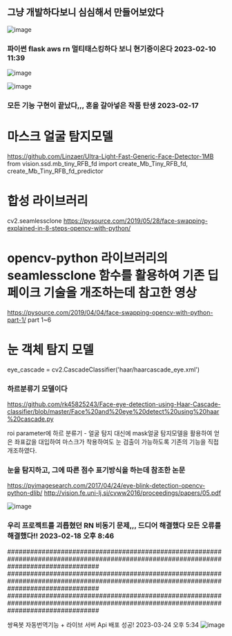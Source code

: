 ## 그냥 개발하다보니 심심해서 만들어보았다

![image](https://user-images.githubusercontent.com/58325946/217986345-48afe512-2136-49f6-8164-c6e997029776.png)

### 파이썬 flask aws rn 멀티태스킹하다 보니 현기증이온다 2023-02-10 11:39


![image](https://user-images.githubusercontent.com/58325946/219572659-a121cf99-32f9-40bc-8bea-bace270d3edd.png)

![image](https://user-images.githubusercontent.com/58325946/219573145-f4e1e48c-93f7-4482-850a-86ed41dc9bc0.png)


### 모든 기능 구현이 끝났다,,, 혼을 갈아넣은 작품 탄생 2023-02-17



# 마스크 얼굴 탐지모델
https://github.com/Linzaer/Ultra-Light-Fast-Generic-Face-Detector-1MB
from vision.ssd.mb_tiny_RFB_fd import create_Mb_Tiny_RFB_fd, create_Mb_Tiny_RFB_fd_predictor

# 합성 라이브러리
cv2.seamlessclone
https://pysource.com/2019/05/28/face-swapping-explained-in-8-steps-opencv-with-python/

# opencv-python 라이브러리의 seamlessclone 함수를 활용하여 기존 딥페이크 기술을 개조하는데 참고한 영상
https://pysource.com/2019/04/04/face-swapping-opencv-with-python-part-1/
part 1~6


# 눈 객체 탐지 모델
eye_cascade = cv2.CascadeClassifier('haar/haarcascade_eye.xml') 
### 하르분류기 모델이다
https://github.com/rk45825243/Face-eye-detection-using-Haar-Cascade-classifier/blob/master/Face%20and%20eye%20detect%20using%20haar%20cascade.py

roi parameter에 하르 분류기 - 얼굴 탐지 대신에 mask얼굴 탐지모델을 활용하여 얻은 좌표값을 대입하여
마스크가 착용하여도 눈 검출이 가능하도록 기존의 기능을 직접 개조하였다.

### 눈을 탐지하고, 그에 따른 점수 표기방식을 하는데 참조한 논문

https://pyimagesearch.com/2017/04/24/eye-blink-detection-opencv-python-dlib/
http://vision.fe.uni-lj.si/cvww2016/proceedings/papers/05.pdf

![image](https://user-images.githubusercontent.com/58325946/219863900-f412a9eb-6313-41d1-82a0-75cdfc45a8d0.png)

### 우리 프로젝트를 괴롭혔던 RN 비동기 문제,,, 드디어 해결했다 모든 오류를 해결했다!! 2023-02-18 오후 8:46


########################################################################################################################################
########################################################################################################################################
########################################################################################################################################

쌍욕봇 자동번역기능 + 라이브 서버 Api 배포 성공! 2023-03-24 오후 5:34
![image](https://user-images.githubusercontent.com/58325946/227467104-49e1bb3c-89b8-4a2b-8b18-c13c7b9b66d7.png)

